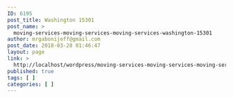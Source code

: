 ```yaml
---
ID: 6195
post_title: Washington 15301
post_name: >
  moving-services-moving-services-moving-services-washington-15301
author: mrgabonijeff@gmail.com
post_date: 2018-03-28 01:46:47
layout: page
link: >
  http://localhost/wordpress/moving-services-moving-services-moving-services-washington-15301/
published: true
tags: [ ]
categories: [ ]
---
```

